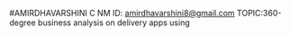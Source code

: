 #AMIRDHAVARSHINI C
NM ID: amirdhavarshini8@gmail.com
TOPIC:360-degree business analysis on delivery apps using 
